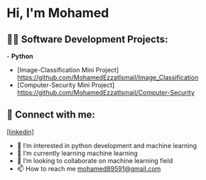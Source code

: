 <h1>Hi, I'm Mohamed</h1>

<h2>👨‍💻 Software Development Projects:</h2>
- <b>Python</b>

 - [Image-Classification Mini Project] https://github.com/MohamedEzzatIsmail/Image_Classification
 - [Computer-Security Mini Project] https://github.com/MohamedEzzatIsmail/Computer-Security
<h2> 🤳 Connect with me:</h2>

<a href="https://www.linkedin.com/in/mohamed-ezzat-96156b247/">[linkedin]</a>

- 👀 I’m interested in python development and machine learning
- 🌱 I’m currently learning machine learning
- 💞️ I’m looking to collaborate on machine learning field
- 📫 How to reach me mohamed89591@gmail.com
